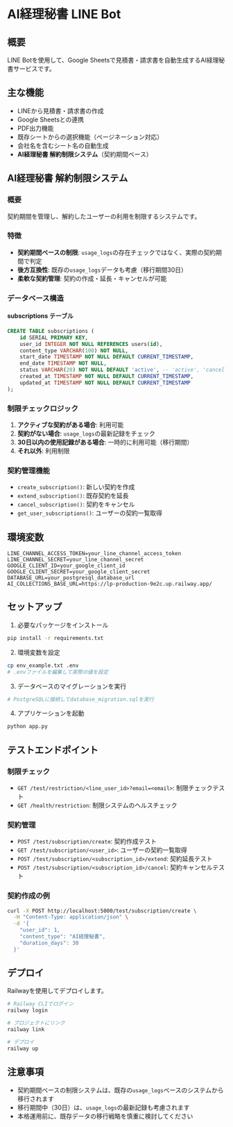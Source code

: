 # AI経理秘書 LINE Bot

## 概要
LINE Botを使用して、Google Sheetsで見積書・請求書を自動生成するAI経理秘書サービスです。

## 主な機能
- LINEから見積書・請求書の作成
- Google Sheetsとの連携
- PDF出力機能
- 既存シートからの選択機能（ページネーション対応）
- 会社名を含むシート名の自動生成
- **AI経理秘書 解約制限システム**（契約期間ベース）

## AI経理秘書 解約制限システム

### 概要
契約期間を管理し、解約したユーザーの利用を制限するシステムです。

### 特徴
- **契約期間ベースの制限**: `usage_logs`の存在チェックではなく、実際の契約期間で判定
- **後方互換性**: 既存の`usage_logs`データも考慮（移行期間30日）
- **柔軟な契約管理**: 契約の作成・延長・キャンセルが可能

### データベース構造

#### subscriptions テーブル
```sql
CREATE TABLE subscriptions (
    id SERIAL PRIMARY KEY,
    user_id INTEGER NOT NULL REFERENCES users(id),
    content_type VARCHAR(100) NOT NULL,
    start_date TIMESTAMP NOT NULL DEFAULT CURRENT_TIMESTAMP,
    end_date TIMESTAMP NOT NULL,
    status VARCHAR(20) NOT NULL DEFAULT 'active', -- 'active', 'cancelled', 'expired'
    created_at TIMESTAMP NOT NULL DEFAULT CURRENT_TIMESTAMP,
    updated_at TIMESTAMP NOT NULL DEFAULT CURRENT_TIMESTAMP
);
```

### 制限チェックロジック
1. **アクティブな契約がある場合**: 利用可能
2. **契約がない場合**: `usage_logs`の最新記録をチェック
3. **30日以内の使用記録がある場合**: 一時的に利用可能（移行期間）
4. **それ以外**: 利用制限

### 契約管理機能
- `create_subscription()`: 新しい契約を作成
- `extend_subscription()`: 既存契約を延長
- `cancel_subscription()`: 契約をキャンセル
- `get_user_subscriptions()`: ユーザーの契約一覧取得

## 環境変数
```
LINE_CHANNEL_ACCESS_TOKEN=your_line_channel_access_token
LINE_CHANNEL_SECRET=your_line_channel_secret
GOOGLE_CLIENT_ID=your_google_client_id
GOOGLE_CLIENT_SECRET=your_google_client_secret
DATABASE_URL=your_postgresql_database_url
AI_COLLECTIONS_BASE_URL=https://lp-production-9e2c.up.railway.app/
```

## セットアップ
1. 必要なパッケージをインストール
```bash
pip install -r requirements.txt
```

2. 環境変数を設定
```bash
cp env_example.txt .env
# .envファイルを編集して実際の値を設定
```

3. データベースのマイグレーションを実行
```bash
# PostgreSQLに接続してdatabase_migration.sqlを実行
```

4. アプリケーションを起動
```bash
python app.py
```

## テストエンドポイント

### 制限チェック
- `GET /test/restriction/<line_user_id>?email=<email>`: 制限チェックテスト
- `GET /health/restriction`: 制限システムのヘルスチェック

### 契約管理
- `POST /test/subscription/create`: 契約作成テスト
- `GET /test/subscription/<user_id>`: ユーザーの契約一覧取得
- `POST /test/subscription/<subscription_id>/extend`: 契約延長テスト
- `POST /test/subscription/<subscription_id>/cancel`: 契約キャンセルテスト

### 契約作成の例
```bash
curl -X POST http://localhost:5000/test/subscription/create \
  -H "Content-Type: application/json" \
  -d '{
    "user_id": 1,
    "content_type": "AI経理秘書",
    "duration_days": 30
  }'
```

## デプロイ
Railwayを使用してデプロイします。

```bash
# Railway CLIでログイン
railway login

# プロジェクトにリンク
railway link

# デプロイ
railway up
```

## 注意事項
- 契約期間ベースの制限システムは、既存の`usage_logs`ベースのシステムから移行されます
- 移行期間中（30日）は、`usage_logs`の最新記録も考慮されます
- 本格運用前に、既存データの移行戦略を慎重に検討してください 